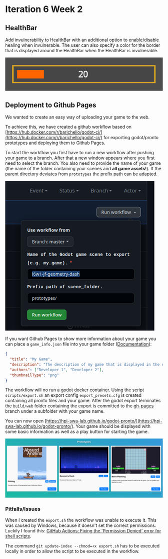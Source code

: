 # Iteration 6 Week 2

## HealthBar

Add invulnerability to HealthBar with an additional option to enable/disable healing when invulnerable. The user can also specify a color for the border that is displayed around the HealthBar when the HealthBar is invulnerable.

![HealthBar with invulnerability enabled](i6w2_Healthbar_invulnerable.png)

## Deployment to Github Pages

We wanted to create an easy way of uploading your game to the web.

To achieve this, we have created a github workflow based on [https://hub.docker.com/r/barichello/godot-ci/](https://hub.docker.com/r/barichello/godot-ci/) for exporting godot/pronto prototypes and deploying them to Github Pages.

To start the workflow you first have to run a new workflow after pushing your game to a branch. After that a new window appears where you first need to select the branch. You also need to provide the name of your game (the name of the folder containing your scenes and **all game assets!**). If the parent directory deviates from `prototypes` the prefix path can be adapted.

![Input Workflow](i6w2_jf_input_workflow.png)

If you want Github Pages to show more information about your game you can place a `game_info.json` file into your game folder ([Documentation](https://github.com/hpi-swa-lab/godot-pronto/blob/gh-pages/README.md)):

```json
{
  "title": "My Game",
  "description": "The description of my game that is displayed in the overview.",
  "authors": ["Developer 1", "Developer 2"],
  "thumbnailType": "png"
}
```

The workflow will no run a godot docker container. Using the script `scripts/export.sh` an export config `export_presets.cfg` is created containing all pronto files and your game. After the godot export terminates the `build/web` folder containing the export is committed to the [gh-pages](https://github.com/hpi-swa-lab/godot-pronto/tree/gh-pages) branch under a subfolder with your game name.

You can now open [https://hpi-swa-lab.github.io/godot-pronto/](https://hpi-swa-lab.github.io/godot-pronto/). Your game should be displayed with some basic information as well as a play button for starting the game.

![GH Pages](i6w2_jf_gh_pages.png)

### Pitfalls/Issues

When I created the `export.sh` the workflow was unable to execute it. This was caused by Windows, because it doesn't set the correct permissions. Luckily I found this: [GitHub Actions: Fixing the 'Permission Denied' error for shell scripts](https://dev.to/aileenr/github-actions-fixing-the-permission-denied-error-for-shell-scripts-4gbl).

The command `git update-index --chmod=+x export.sh` has to be executed locally in order to allow the script to be executed in the workflow.
